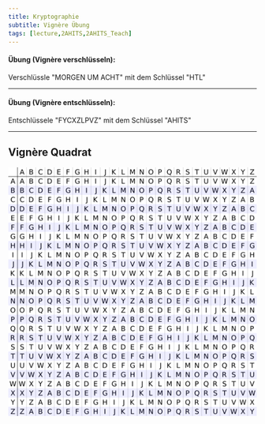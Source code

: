 ```yaml
---
title: Kryptographie
subtitle: Vignère Übung
tags: [lecture,2AHITS,2AHITS_Teach]
---
```


#### **Übung (Vignère verschlüsseln):**

Verschlüssle "MORGEN UM ACHT" mit dem Schlüssel "HTL"



---

#### **Übung (Vignère entschlüsseln):**

Entschlüssele "FYCXZLPVZ" mit dem Schlüssel "AHITS"

---



## Vignère Quadrat

![Vigenère_square_shading.svg](fig/Vigenere_square.png)
